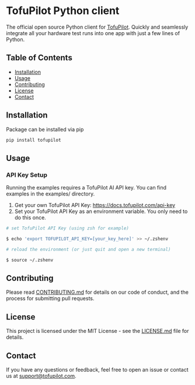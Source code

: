 # TofuPilot Python client

The official open source Python client for [TofuPilot](https://tofupilot.com). Quickly and seamlessly integrate all your hardware test runs into one app with just a few lines of Python.

## Table of Contents

- [Installation](#installation)
- [Usage](#usage)
- [Contributing](#contributing)
- [License](#license)
- [Contact](#contact)

## Installation

Package can be installed via pip

```bash
pip install tofupilot
```

## Usage

### API Key Setup

Running the examples requires a TofuPilot AI API key.
You can find examples in the examples/ directory.

1. Get your own TofuPilot API Key: https://docs.tofupilot.com/api-key
2. Set your TofuPilot API Key as an environment variable. You only need to do this once.

```bash
# set TofuPilot API Key (using zsh for example)

$ echo 'export TOFUPILOT_API_KEY=[your_key_here]' >> ~/.zshenv

# reload the environment (or just quit and open a new terminal)

$ source ~/.zshenv
```

## Contributing

Please read [CONTRIBUTING.md](./CONTRIBUTING.md) for details on our code of conduct, and the process for submitting pull requests.

## License

This project is licensed under the MIT License - see the [LICENSE.md](./LICENSE.md) file for details.

## Contact

If you have any questions or feedback, feel free to open an issue or contact us at support@tofupilot.com.
